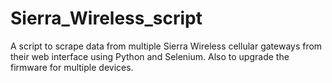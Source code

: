 # Sierra_Wireless_script
A script to scrape data from multiple Sierra Wireless cellular gateways from their web interface using Python and Selenium. Also to upgrade the firmware for multiple devices.
